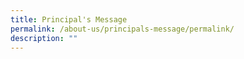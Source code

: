 ```yaml
---
title: Principal's Message
permalink: /about-us/principals-message/permalink/
description: ""
---
```

